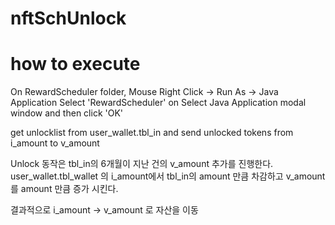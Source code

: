 # nftSchUnlock

# how to execute
On RewardScheduler folder, Mouse Right Click -> Run As -> Java Application
Select 'RewardScheduler' on Select Java Application modal window and then click 'OK'


get unlocklist from user_wallet.tbl_in
and send unlocked tokens from i_amount  to v_amount

Unlock 동작은 tbl_in의 6개월이 지난 건의 v_amount 추가를 진행한다.
user_wallet.tbl_wallet 의 i_amount에서 tbl_in의 amount 만큼 차감하고 v_amount를 amount 만큼 증가 시킨다.

결과적으로 i_amount -> v_amount 로 자산을 이동
